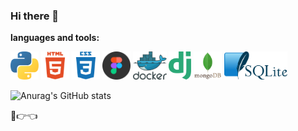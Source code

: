 ### Hi there 👋

**languages and tools:**  

<!-- <code><img height="45" src="https://github.com/devSimaa/devSimaa/blob/main/ico/python.png"></code>
<code><img height="45" src="https://github.com/devSimaa/devSimaa/blob/main/ico/html-5.png"></code>
<code><img height="45" src="https://github.com/devSimaa/devSimaa/blob/main/ico/css-3.png"></code>
<code><img height="45" src="https://github.com/devSimaa/devSimaa/blob/main/ico/sql.png"></code>
<code><img height="45" src="https://github.com/devSimaa/devSimaa/blob/main/ico/Figma.png"></code>
<code><img height="45" src="https://github.com/devSimaa/devSimaa/blob/main/ico/django.png"></code>
<code><img height="45" src="https://github.com/devSimaa/devSimaa/blob/main/ico/Photoshop.png"></code>
<code><img height="45" src="https://github.com/devSimaa/devSimaa/blob/main/ico/aiogram.png"></code> -->
<code><img height="45" src="https://github.com/devSimaa/devSimaa/blob/main/ico/python.svg"></code>
<code><img height="45" src="https://github.com/devSimaa/devSimaa/blob/main/ico/html5.svg"></code>
<code><img height="45" src="https://github.com/devSimaa/devSimaa/blob/main/ico/css3.svg"></code>
<code><img height="45" src="https://github.com/devSimaa/devSimaa/blob/main/ico/figma.svg"></code>
<code><img height="45" src="https://github.com/devSimaa/devSimaa/blob/main/ico/docker.svg"></code>
<code><img height="45" src="https://github.com/devSimaa/devSimaa/blob/main/ico/django.svg"></code>
<code><img height="45" src="https://github.com/devSimaa/devSimaa/blob/main/ico/mongodb.svg"></code>
<code><img height="45" src="https://github.com/devSimaa/devSimaa/blob/main/ico/sqlite.svg"></code>

![Anurag's GitHub stats](https://github-readme-stats.vercel.app/api?username=anuraghazra&show_icons=true&theme=radical)





<!--END_SECTION:waka-->

🥺👉👈
